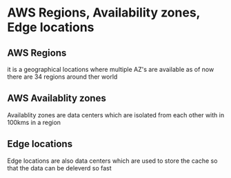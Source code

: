# AWS Regions, Availability zones, Edge locations

## AWS Regions 
it is a geographical locations where multiple AZ's are available as of now there are 34 regions around ther world


## AWS Availablity zones 
Availablity zones are data centers which are isolated from each other with in 100kms in a region

## Edge locations
Edge locations are also data centers which are used to store the cache so that the data can be deleverd so fast

